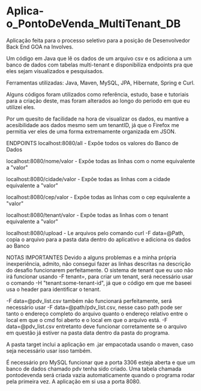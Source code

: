# Aplica-o_PontoDeVenda_MultiTenant_DB
Aplicação feita para o processo seletivo para a posição de Desenvolvedor Back End GOA na Involves.   

Um código em Java que lê os dados de um arquivo csv e os adiciona a um banco de dados com tabelas multi-tenant e disponibiliza endpoints pra que eles sejam visualizados e pesquisados.

Ferramentas utilizadas: Java, Maven, MySQL, JPA, Hibernate, Spring e Curl.

Alguns códigos foram utilizados como referência, estudo, base e tutoriais para a criação deste, mas foram alterados ao longo do periodo em que eu utilizei eles.

Por um quesito de facilidade na hora de visualizar os dados, eu mantive a acesibilidade aos dados mesmo sem um tenantID, já que o Firefox me permitia ver eles de uma forma extremamente organizada em JSON.

ENDPOINTS
localhost:8080/all 			    - Expõe todos os valores do Banco de Dados

localhost:8080/nome/valor   - Expõe todas as linhas com o nome equivalente a "valor"

localhost:8080/cidade/valor - Expõe todas as linhas com a cidade equivalente a "valor"

localhost:8080/cep/valor	  - Expõe todas as linhas com o cep equivalente a "valor"

localhost:8080/tenant/valor - Expõe todas as linhas com o tenant equivalente a "valor"

localhost:8080/upload		    - Le arquivos pelo comando curl -F data=@Path, copia o arquivo para a pasta data dentro do aplicativo e adiciona os dados ao Banco 

NOTAS IMPORTANTES
Devido a alguns problemas e a minha própria inexperiência, admito, não consegui fazer as linhas descritas na descrição do desafio funcionarem perfeitamente. O sistema de tenant que eu uso não irá funcionar usando -F tenant=<some-tenant-id>, para criar um tenant, será necessário usar o comando -H "tenant:some-tenant-id", já que o código em que me baseei usa o header para identificar o tenant. 

-F data=@pdv_list.csv também não funcionará perfeitamente, será necessário usar -F data=@path/pdv_list.csv, nesse caso path pode ser tanto o endereço completo do arquivo quanto o endereço relativo entre o local em que o cmd foi aberto e o local em que o arquivo está. -F data=@pdv_list.csv entretanto deve funcionar corretamente se o arquivo em questão já estiver na pasta data dentro da pasta do programa.

A pasta target inclui a aplicação em .jar empacotada usando o maven, caso seja necessário usar isso também.

É necessário pro MySQL funcionar que a porta 3306 esteja aberta e que um banco de dados chamado pdv tenha sido criado. Uma tabela chamada pontodevenda será criada vazia automaticamente quando o programa rodar pela primeira vez. A aplicação em si usa a porta 8080.
